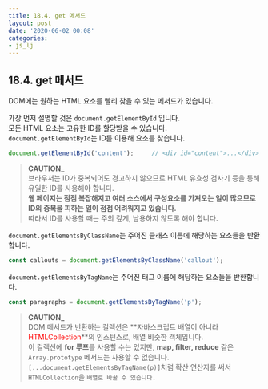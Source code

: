 ```yaml
---
title: 18.4. get 메서드
layout: post
date: '2020-06-02 00:08'
categories:
- js_lj
---
```


## 18.4. get 메서드

DOM에는 원하는 HTML 요소를 빨리 찾을 수 있는 메서드가 있습니다. 

가장 먼저 설명할 것은 `document.getElementById` 입니다.  
모든 HTML 요소는 고유한 ID를 할당받을 수 있습니다.  
`document.getElementById`는 ID를 이용해 요소를 찾습니다.

```javascript
document.getElementById('content');     // <div id="content">...</div>
```

>**CAUTION_**  
>브라우저는 ID가 중복되어도 경고하지 않으므로 HTML 유효성 검사기 등을 통해 유일한 ID를 사용해야 합니다.  
>**웹 페이지는 점점 복잡해지고 여러 소스에서 구성요소를 가져오는 일이 많으므로 ID의 중복을 피하는 일이 점점 어려워지고 있습니다.**  
>따라서 ID를 사용할 때는 주의 깊게, 남용하지 않도록 해야 합니다.

`document.getElementsByClassName`는 주어진 클래스 이름에 해당하는 요소들을 반환합니다.

```javascript
const callouts = document.getElementsByClassName('callout');
```

`document.getElementsByTagName`는 주어진 태그 이름에 해당하는 요소들을 반환합니다.

```javascript
const paragraphs = document.getElementsByTagName('p');
```

>**CAUTION_**  
>DOM 메서드가 반환하는 컬렉션은 **자바스크립트 배열이 아니라 <span style="color:red">HTMLCollection</span>**의 
>인스턴스로, 배열 비슷한 객체입니다.  
>이 컬렉션에 **for 루프**를 사용할 수는 있지만, **map, filter, reduce** 같은 `Array.prototype` 메서드는 사용할 수 없습니다.  
>`[...document.getElementsByTagName(p)]`처럼 확산 연산자를 써서 `HTMLCollection`을 `배열로 바꿀 수 있습니다.`